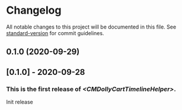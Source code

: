 # Changelog

All notable changes to this project will be documented in this file. See [standard-version](https://github.com/conventional-changelog/standard-version) for commit guidelines.

## 0.1.0 (2020-09-29)

## [0.1.0] - 2020-09-28

### This is the first release of *\<CMDollyCartTimelineHelper\>*.

Init release
